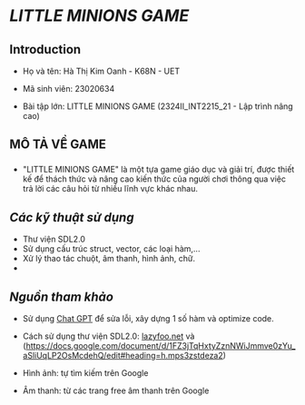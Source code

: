 # ***LITTLE MINIONS GAME***
## **Introduction**
+ Họ và tên: Hà Thị Kim Oanh - K68N - UET

+ Mã sinh viên: 23020634

+ Bài tập lớn: LITTLE MINIONS GAME (2324II_INT2215_21 - Lập trình nâng cao) 
## **MÔ TẢ VỀ GAME** 

### 
- "LITTLE MINIONS GAME" là một tựa game giáo dục và giải trí, được thiết kế để thách thức và nâng cao kiến thức của người chơi thông qua việc trả lời các câu hỏi từ nhiều lĩnh vực khác nhau.

## *Các kỹ thuật sử dụng*  
- Thư viện SDL2.0
- Sử dụng cấu trúc struct, vector, các loại hàm,...
- Xử lý thao tác chuột, âm thanh, hình ảnh, chữ.
- 
## *Nguồn tham khảo* 

- Sử dụng [Chat GPT](https://chatgpt.com/?oai-dm=1) để sửa lỗi, xây dựng 1 số hàm và optimize code.

- Cách sử dụng thư viện SDL2.0: [lazyfoo.net](https://lazyfoo.net/tutorials/SDL/index.php) và (https://docs.google.com/document/d/1FZ3jTqHxtyZznNWiJmmve0zYu_aSliUqLP2OsMcdehQ/edit#heading=h.mps3zstdeza2)
  
- Hình ảnh: tự tìm kiếm trên Google

- Âm thanh: từ các trang free âm thanh trên Google
